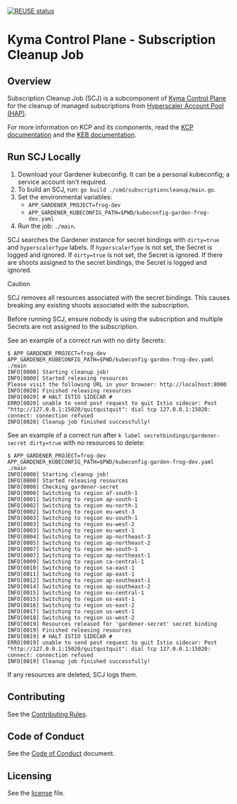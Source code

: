 [![REUSE status](https://api.reuse.software/badge/github.com/kyma-project/subscription-cleanup-job)](https://api.reuse.software/info/github.com/kyma-project/subscription-cleanup-job)

# Kyma Control Plane - Subscription Cleanup Job

## Overview

Subscription Cleanup Job (SCJ) is a subcomponent of [Kyma Control Plane](https://github.com/kyma-project/control-plane) for the cleanup of managed subscriptions from [Hyperscaler Account Pool (HAP)](https://github.com/kyma-project/kyma-environment-broker/blob/main/docs/contributor/03-10-hyperscaler-account-pool.md).

For more information on KCP and its components, read the [KCP documentation](https://github.com/kyma-project/control-plane/tree/main/docs) and the [KEB documentation](https://github.com/kyma-project/kyma-environment-broker/blob/main/docs).

## Run SCJ Locally

1. Download your Gardener kubeconfig. It can be a personal kubeconfig; a service account isn't required.
2. To build an SCJ, run: `go build ./cmd/subscriptioncleanup/main.go`.
3. Set the environmental variables:
   - `APP_GARDENER_PROJECT=frog-dev`
   - `APP_GARDENER_KUBECONFIG_PATH=$PWD/kubeconfig-garden-frog-dev.yaml`
4. Run the job: `./main`.

SCJ searches the Gardener instance for secret bindings with `dirty=true` and `hyperscalerType` labels.
If `hyperscalerType` is not set, the Secret is logged and ignored.
If `dirty=true` is not set, the Secret is ignored.
If there are shoots assigned to the secret bindings, the Secret is logged and ignored.

> [!CAUTION]
> SCJ removes all resources associated with the secret bindings.
> This causes breaking any existing shoots associated with the subscription.
>
> Before running SCJ, ensure nobody is using the subscription and multiple Secrets are not assigned to the subscription.

See an example of a correct run with no dirty Secrets:

```
$ APP_GARDENER_PROJECT=frog-dev APP_GARDENER_KUBECONFIG_PATH=$PWD/kubeconfig-garden-frog-dev.yaml ./main
INFO[0000] Starting cleanup job!
INFO[0000] Started releasing resources
Please visit the following URL in your browser: http://localhost:8000
INFO[0020] Finished releasing resources
INFO[0020] # HALT ISTIO SIDECAR #
ERRO[0020] unable to send post request to quit Istio sidecar: Post "http://127.0.0.1:15020/quitquitquit": dial tcp 127.0.0.1:15020: connect: connection refused
INFO[0020] Cleanup job finished successfully!
```

See an example of a correct run after `k label secretbindings/gardener-secret dirty=true` with no resources to delete:
```
$ APP_GARDENER_PROJECT=frog-dev APP_GARDENER_KUBECONFIG_PATH=$PWD/kubeconfig-garden-frog-dev.yaml ./main
INFO[0000] Starting cleanup job!
INFO[0000] Started releasing resources
INFO[0000] Checking gardener-secret
INFO[0000] Switching to region af-south-1
INFO[0001] Switching to region ap-south-1
INFO[0002] Switching to region eu-north-1
INFO[0002] Switching to region eu-west-3
INFO[0003] Switching to region eu-south-1
INFO[0003] Switching to region eu-west-2
INFO[0003] Switching to region eu-west-1
INFO[0004] Switching to region ap-northeast-3
INFO[0005] Switching to region ap-northeast-2
INFO[0007] Switching to region me-south-1
INFO[0007] Switching to region ap-northeast-1
INFO[0009] Switching to region ca-central-1
INFO[0010] Switching to region sa-east-1
INFO[0011] Switching to region ap-east-1
INFO[0012] Switching to region ap-southeast-1
INFO[0014] Switching to region ap-southeast-2
INFO[0015] Switching to region eu-central-1
INFO[0015] Switching to region us-east-1
INFO[0016] Switching to region us-east-2
INFO[0017] Switching to region us-west-1
INFO[0018] Switching to region us-west-2
INFO[0019] Resources released for 'gardener-secret' secret binding
INFO[0019] Finished releasing resources
INFO[0019] # HALT ISTIO SIDECAR #
ERRO[0019] unable to send post request to quit Istio sidecar: Post "http://127.0.0.1:15020/quitquitquit": dial tcp 127.0.0.1:15020: connect: connection refused
INFO[0019] Cleanup job finished successfully!
```

If any resources are deleted, SCJ logs them.

## Contributing

See the [Contributing Rules](CONTRIBUTING.md).

## Code of Conduct

See the [Code of Conduct](CODE_OF_CONDUCT.md) document.

## Licensing

See the [license](./LICENSE) file.
